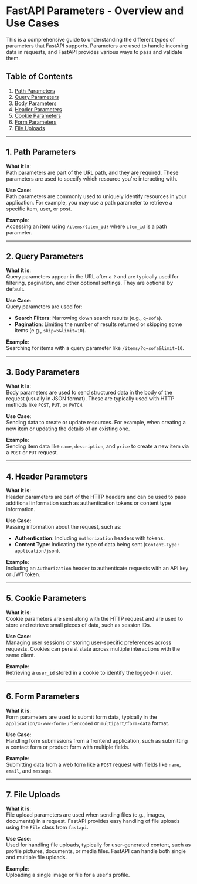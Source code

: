 # FastAPI Parameters - Overview and Use Cases

This is a comprehensive guide to understanding the different types of parameters that FastAPI supports. Parameters are used to handle incoming data in requests, and FastAPI provides various ways to pass and validate them.

## Table of Contents
1. [Path Parameters](#1-path-parameters)
2. [Query Parameters](#2-query-parameters)
3. [Body Parameters](#3-body-parameters)
4. [Header Parameters](#4-header-parameters)
5. [Cookie Parameters](#5-cookie-parameters)
6. [Form Parameters](#6-form-parameters)
7. [File Uploads](#7-file-uploads)

---

## 1. Path Parameters

**What it is**:  
Path parameters are part of the URL path, and they are required. These parameters are used to specify which resource you're interacting with.

**Use Case**:  
Path parameters are commonly used to uniquely identify resources in your application. For example, you may use a path parameter to retrieve a specific item, user, or post.

**Example**:  
Accessing an item using `/items/{item_id}` where `item_id` is a path parameter.

---

## 2. Query Parameters

**What it is**:  
Query parameters appear in the URL after a `?` and are typically used for filtering, pagination, and other optional settings. They are optional by default.

**Use Case**:  
Query parameters are used for:
- **Search Filters**: Narrowing down search results (e.g., `q=sofa`).
- **Pagination**: Limiting the number of results returned or skipping some items (e.g., `skip=5&limit=10`).
  
**Example**:  
Searching for items with a query parameter like `/items/?q=sofa&limit=10`.

---

## 3. Body Parameters

**What it is**:  
Body parameters are used to send structured data in the body of the request (usually in JSON format). These are typically used with HTTP methods like `POST`, `PUT`, or `PATCH`.

**Use Case**:  
Sending data to create or update resources. For example, when creating a new item or updating the details of an existing one.

**Example**:  
Sending item data like `name`, `description`, and `price` to create a new item via a `POST` or `PUT` request.

---

## 4. Header Parameters

**What it is**:  
Header parameters are part of the HTTP headers and can be used to pass additional information such as authentication tokens or content type information.

**Use Case**:  
Passing information about the request, such as:
- **Authentication**: Including `Authorization` headers with tokens.
- **Content Type**: Indicating the type of data being sent (`Content-Type: application/json`).

**Example**:  
Including an `Authorization` header to authenticate requests with an API key or JWT token.

---

## 5. Cookie Parameters

**What it is**:  
Cookie parameters are sent along with the HTTP request and are used to store and retrieve small pieces of data, such as session IDs.

**Use Case**:  
Managing user sessions or storing user-specific preferences across requests. Cookies can persist state across multiple interactions with the same client.

**Example**:  
Retrieving a `user_id` stored in a cookie to identify the logged-in user.

---

## 6. Form Parameters

**What it is**:  
Form parameters are used to submit form data, typically in the `application/x-www-form-urlencoded` or `multipart/form-data` format.

**Use Case**:  
Handling form submissions from a frontend application, such as submitting a contact form or product form with multiple fields.

**Example**:  
Submitting data from a web form like a `POST` request with fields like `name`, `email`, and `message`.

---

## 7. File Uploads

**What it is**:  
File upload parameters are used when sending files (e.g., images, documents) in a request. FastAPI provides easy handling of file uploads using the `File` class from `fastapi`.

**Use Case**:  
Used for handling file uploads, typically for user-generated content, such as profile pictures, documents, or media files. FastAPI can handle both single and multiple file uploads.

**Example**:  
Uploading a single image or file for a user's profile.